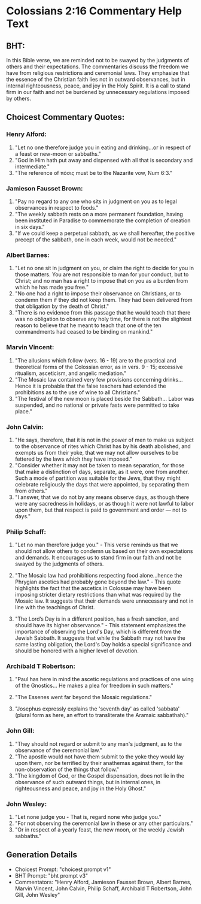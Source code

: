 # Colossians 2:16 Commentary Help Text

## BHT:
In this Bible verse, we are reminded not to be swayed by the judgments of others and their expectations. The commentaries discuss the freedom we have from religious restrictions and ceremonial laws. They emphasize that the essence of the Christian faith lies not in outward observances, but in internal righteousness, peace, and joy in the Holy Spirit. It is a call to stand firm in our faith and not be burdened by unnecessary regulations imposed by others.

## Choicest Commentary Quotes:
### Henry Alford:
1. "Let no one therefore judge you in eating and drinking...or in respect of a feast or new-moon or sabbaths." 
2. "God in Him hath put away and dispensed with all that is secondary and intermediate." 
3. "The reference of πόσις must be to the Nazarite vow, Num 6:3."

### Jamieson Fausset Brown:
1. "Pay no regard to any one who sits in judgment on you as to legal observances in respect to foods."
2. "The weekly sabbath rests on a more permanent foundation, having been instituted in Paradise to commemorate the completion of creation in six days."
3. "If we could keep a perpetual sabbath, as we shall hereafter, the positive precept of the sabbath, one in each week, would not be needed."

### Albert Barnes:
1. "Let no one sit in judgment on you, or claim the right to decide for you in those matters. You are not responsible to man for your conduct, but to Christ; and no man has a right to impose that on you as a burden from which he has made you free."
2. "No one had a right to impose their observance on Christians, or to condemn them if they did not keep them. They had been delivered from that obligation by the death of Christ."
3. "There is no evidence from this passage that he would teach that there was no obligation to observe any holy time, for there is not the slightest reason to believe that he meant to teach that one of the ten commandments had ceased to be binding on mankind."

### Marvin Vincent:
1. "The allusions which follow (vers. 16 - 19) are to the practical and theoretical forms of the Colossian error, as in vers. 9 - 15; excessive ritualism, asceticism, and angelic mediation."
2. "The Mosaic law contained very few provisions concerning drinks... Hence it is probable that the false teachers had extended the prohibitions as to the use of wine to all Christians."
3. "The festival of the new moon is placed beside the Sabbath... Labor was suspended, and no national or private fasts were permitted to take place."

### John Calvin:
1. "He says, therefore, that it is not in the power of men to make us subject to the observance of rites which Christ has by his death abolished, and exempts us from their yoke, that we may not allow ourselves to be fettered by the laws which they have imposed."
2. "Consider whether it may not be taken to mean separation, for those that make a distinction of days, separate, as it were, one from another. Such a mode of partition was suitable for the Jews, that they might celebrate religiously the days that were appointed, by separating them from others."
3. "I answer, that we do not by any means observe days, as though there were any sacredness in holidays, or as though it were not lawful to labor upon them, but that respect is paid to government and order — not to days."

### Philip Schaff:
1. "Let no man therefore judge you." - This verse reminds us that we should not allow others to condemn us based on their own expectations and demands. It encourages us to stand firm in our faith and not be swayed by the judgments of others.

2. "The Mosaic law had prohibitions respecting food alone...hence the Phrygian ascetics had probably gone beyond the law." - This quote highlights the fact that the ascetics in Colossae may have been imposing stricter dietary restrictions than what was required by the Mosaic law. It suggests that their demands were unnecessary and not in line with the teachings of Christ.

3. "The Lord’s Day is in a different position, has a fresh sanction, and should have its higher observance." - This statement emphasizes the importance of observing the Lord's Day, which is different from the Jewish Sabbath. It suggests that while the Sabbath may not have the same lasting obligation, the Lord's Day holds a special significance and should be honored with a higher level of devotion.

### Archibald T Robertson:
1. "Paul has here in mind the ascetic regulations and practices of one wing of the Gnostics... He makes a plea for freedom in such matters." 

2. "The Essenes went far beyond the Mosaic regulations." 

3. "Josephus expressly explains the 'seventh day' as called 'sabbata' (plural form as here, an effort to transliterate the Aramaic sabbathah)."

### John Gill:
1. "They should not regard or submit to any man's judgment, as to the observance of the ceremonial law."
2. "The apostle would not have them submit to the yoke they would lay upon them, nor be terrified by their anathemas against them, for the non-observation of the things that follow."
3. "The kingdom of God, or the Gospel dispensation, does not lie in the observance of such outward things, but in internal ones, in righteousness and peace, and joy in the Holy Ghost."

### John Wesley:
1. "Let none judge you - That is, regard none who judge you." 
2. "For not observing the ceremonial law in these or any other particulars." 
3. "Or in respect of a yearly feast, the new moon, or the weekly Jewish sabbaths."


## Generation Details
- Choicest Prompt: "choicest prompt v1"
- BHT Prompt: "bht prompt v3"
- Commentators: "Henry Alford, Jamieson Fausset Brown, Albert Barnes, Marvin Vincent, John Calvin, Philip Schaff, Archibald T Robertson, John Gill, John Wesley"
